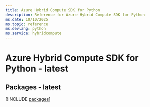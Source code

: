 ```yaml
---
title: Azure Hybrid Compute SDK for Python
description: Reference for Azure Hybrid Compute SDK for Python
ms.date: 10/10/2025
ms.topic: reference
ms.devlang: python
ms.service: hybridcompute
---
```

# Azure Hybrid Compute SDK for Python - latest
## Packages - latest
[!INCLUDE [packages](hybrid-compute-index.md)]